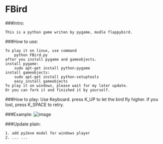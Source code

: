 FBird
=====

###Intro:

    This is a python game writen by pygame, modle flappybird.

###How to use:

	To play it on linux, use command 
		python FBird.py 
	after you install pygame and gameobjects.
	install pygame:
		sudo apt-get install python-pygame
	install gameobjects:
		sudo apt-get install python-setuptools
		easy_install gameobjects
	To play it on windows, please wait for my later update. 
	Or you can fork it and finished it by yourself.

###How to play:
	Use Keyboard. press K_UP to let the bird fly higher.
	if you lost, press K_SPACE to retry.

###Example:
	 ![image](https://github.com/rainsirly/FBird/data/example.jpg)

###Update plain:

	1. add py2exe model for windows player
	2. ... ...
